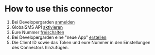 # How to use this connector
1. Bei Developergarden [anmelden](https://www.developergarden.com)
2. GlobalSMS API 
[aktivieren](https://www.developergarden.com/de/mein-konto/api-verwaltung/)
3. Eure Nummer 
[freischalten](https://www.developergarden.com/de/mein-konto/api-verwaltung/rufnummernverwaltung/?op[action]=configApi)
4. Bei Developergarden eine "neue App" 
[erstellen](https://www.developergarden.com/de/mein-konto/applikationsverwaltung/)
5. Die Client ID sowie das Token und eure Nummer in den Einstellungen 
des Connectors hinzufügen.

